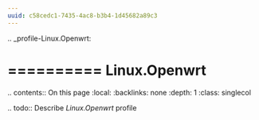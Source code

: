 ```yaml
---
uuid: c58cedc1-7435-4ac8-b3b4-1d45682a89c3
---
```

.. _profile-Linux.Openwrt:

==========
Linux.Openwrt
==========

.. contents:: On this page
    :local:
    :backlinks: none
    :depth: 1
    :class: singlecol

.. todo::
    Describe *Linux.Openwrt* profile


